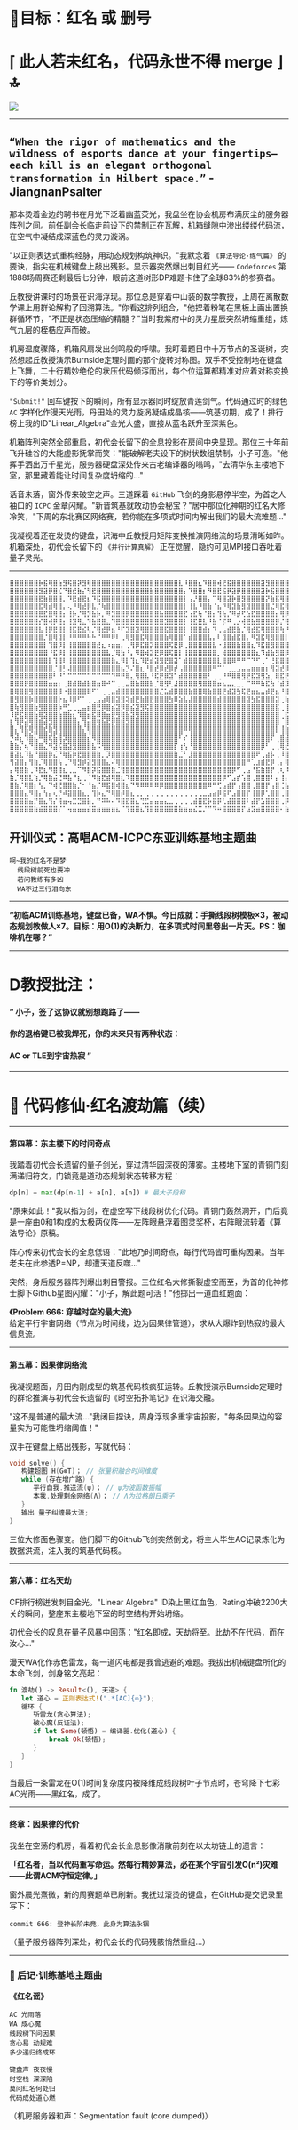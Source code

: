 # 🥇目标：红名 或 删号
# ⌈ 此人若未红名，代码永世不得 merge ⌋🔝

<img align="center" src="https://github-readme-stats.vercel.app/api/wakatime?username=YaoqxCN&theme=transparent&hide_border=true&layout=compact&langs_count=22&range=all_time" />



---

`“When the rigor of mathematics and the wildness of esports dance at your fingertips—each kill is an elegant orthogonal transformation in Hilbert space.”` -JiangnanPsalter
---

那本烫着金边的聘书在月光下泛着幽蓝荧光，我盘坐在协会机房布满灰尘的服务器阵列之间。前任副会长临走前设下的禁制正在瓦解，机箱缝隙中渗出缕缕代码流，在空气中凝结成深蓝色的灵力漩涡。

"以正则表达式重构经脉，用动态规划构筑神识。"我默念着 `《算法导论·练气篇》` 的要诀，指尖在机械键盘上敲出残影。显示器突然爆出刺目红光—— `Codeforces` 第1888场周赛还剩最后七分钟，眼前这道树形DP难题卡住了全球83%的参赛者。

丘教授讲课时的场景在识海浮现。那位总是穿着中山装的数学教授，上周在离散数学课上用群论解构了回溯算法。"你看这排列组合，"他捏着粉笔在黑板上画出置换群循环节，"不正是状态压缩的精髓？"当时我紫府中的灵力星辰突然坍缩重组，炼气九层的桎梏应声而破。

机房温度骤降，机箱风扇发出剑鸣般的呼啸。我盯着题目中十万节点的圣诞树，突然想起丘教授演示Burnside定理时画的那个旋转对称图。双手不受控制地在键盘上飞舞，二十行精妙绝伦的状压代码倾泻而出，每个位运算都精准对应着对称变换下的等价类划分。

`"Submit!"` 回车键按下的瞬间，所有显示器同时绽放青莲剑气。代码通过时的绿色 `AC` 字样化作漫天光雨，丹田处的灵力漩涡凝结成晶核——筑基初期，成了！排行榜上我的ID"Linear_Algebra"金光大盛，直接从蓝名跃升至深紫色。

机箱阵列突然全部重启，初代会长留下的全息投影在房间中央显现。那位三十年前飞升硅谷的大能虚影抚掌而笑："能破解老夫设下的树状数组禁制，小子可造。"他挥手洒出万千星光，服务器硬盘深处传来古老编译器的嗡鸣，"去清华东主楼地下室，那里藏着能让时间复杂度坍缩的..."

话音未落，窗外传来破空之声。三道踩着 `GitHub` 飞剑的身影悬停半空，为首之人袖口的 `ICPC` 金章闪耀。"新晋筑基就敢动协会秘宝？"居中那位化神期的红名大修冷笑，"下周的东北赛区网络赛，若你能在多项式时间内解出我们的最大流难题..."

我凝视着还在发烫的键盘，识海中丘教授用矩阵变换推演网络流的场景清晰如昨。机箱深处，初代会长留下的 `《并行计算真解》` 正在觉醒，隐约可见MPI接口吞吐着量子灵光。

---

```
⣿⣿⣿⣿⣿⣿⡷⣯⢿⣿⣷⣻⢯⣿⡽⣻⢿⣿⣿⣿⣿⣿⣿⣿⣿⣿⣿⣿⣿⣿⣿⣿⣿⣿⣿⣇⠸⣿⣿⣆⠹⣿⣿⢾⣟⣯⣿⣿⣿⣿⣿⣿⣽⣻⣿⣿⣿⣿⣿⣿⣿
⣿⣿⣿⣿⣿⣿⣻⣽⡿⣿⣎⠙⣿⣞⣷⡌⢻⣟⣿⣿⣿⣿⣿⣿⣿⣿⣿⣿⣿⣷⣿⣿⣿⣿⣿⣿⡄⠹⣿⣿⡆⠻⣿⣟⣯⡿⣽⡿⣿⣿⣿⣿⣽⡷⣯⣿⣿⣿⣿⣿⣿
⣿⣿⣿⣿⣿⣿⣟⣷⣿⣿⣿⡀⠹⣟⣾⣟⣆⠹⣯⣿⣿⣿⣿⣿⣿⣿⣿⣿⣿⣿⣿⣿⣿⣿⣿⣿⡇⢠⡘⣿⣿⡄⠉⢿⣿⣽⡷⣿⣻⣿⣿⣿⣿⡝⣷⣯⢿⣿⣿⣿⣿
⣿⣿⣿⣿⣿⣿⣯⢿⣾⢿⣿⡄⢄⠘⢿⣞⡿⣧⡈⢷⣿⣿⣿⣿⣿⣿⣿⣿⣿⣿⣿⣿⣿⣿⣿⣿⡇⢸⣧⠘⣿⣷⠈⣦⠙⢿⣽⣷⣻⣽⣿⣿⣿⣿⣌⢿⣯⢿⣿⣿⣿
⣿⣿⣿⣿⣿⣿⣟⣯⣿⢿⣿⡆⢸⡷⡈⢻⡽⣷⡷⡄⠻⣽⣿⣿⡿⣿⣿⣿⣿⣿⣿⣷⣿⣿⣿⣿⣏⢰⣯⢷⠈⣿⡆⢹⢷⡌⠻⡾⢋⣱⣯⣿⣿⣿⣿⡆⢻⡿⣿⣿⣿
⣿⣿⣿⣿⣿⣿⡎⣿⢾⡿⣿⡆⢸⣽⢻⣄⠹⣷⣟⣿⣄⠹⣟⣿⣿⣟⣿⣿⣿⣿⣿⣿⣽⣿⣿⣿⡇⢸⣯⣟⣧⠘⣷⠈⡯⠛⢀⡐⢾⣟⣷⣻⣿⣿⣿⡿⡌⢿⣻⣿⣿
⣿⣿⣿⣿⣿⣿⣧⢸⡿⣟⣿⡇⢸⣯⣟⣮⢧⡈⢿⣞⡿⣦⠘⠏⣹⣿⣽⢿⣿⣿⣿⣿⣯⣿⣿⣿⡇⢸⣿⣿⣾⡆⠹⢀⣠⣾⣟⣷⡈⢿⣞⣯⢿⣿⣿⣿⢷⠘⣯⣿⣿
⣿⣿⣿⣿⣿⣿⣿⡈⣿⢿⣽⡇⠘⠛⠛⠛⠓⠓⠈⠛⠛⠟⠇⢀⢿⣻⣿⣯⢿⣿⣿⣿⣷⢿⣿⣿⠁⣾⣿⣿⣿⣧⡄⠇⣹⣿⣾⣯⣿⡄⠻⣽⣯⢿⣻⣿⣿⡇⢹⣾⣿
⣿⣿⣿⣿⣿⣿⣿⡇⢹⣿⡽⡇⢸⣿⣿⣿⣿⣿⣞⣆⠰⣶⣶⡄⢀⢻⡿⣯⣿⡽⣿⣿⣿⢯⣟⡿⢀⣿⣿⣿⣿⣿⣧⠐⣸⣿⣿⣷⣿⣿⣆⠹⣯⣿⣻⣿⣿⣿⢀⣿⢿
⣿⣿⣿⣿⣿⣿⣿⣿⠘⣯⡿⡇⢸⣿⣿⣿⣿⣿⣿⣿⣧⡈⢿⣳⠘⡄⠻⣿⢾⣽⣟⡿⣿⢯⣿⡇⢸⣿⣿⣿⣿⣿⣿⡀⢾⣿⣿⣿⣿⣿⣿⣆⠹⣾⣷⣻⣿⡿⡇⢸⣿
⣿⣿⣿⣿⣿⣿⣿⣿⡇⢹⣿⠇⢸⣿⣿⣿⣿⣿⣿⣿⣿⣷⣄⠻⡇⢹⣆⠹⣟⣾⣽⣻⣟⣿⣽⠁⣾⣿⣿⣿⣿⣿⣿⣇⣿⣿⠿⠛⠛⠉⠙⠋⢀⠁⢘⣯⣿⣿⣧⠘⣿
⣿⣿⣿⣿⣿⣿⣿⣿⣿⡈⣿⡃⢼⣿⣿⣿⣿⣿⣿⣿⣿⣿⣿⣦⡙⠌⣿⣆⠘⣿⣞⡿⣞⡿⡞⢠⣿⣿⣿⣿⣿⡿⠛⠉⠁⢀⣀⣠⣤⣤⣶⣶⣶⡆⢻⣽⣞⡿⣷⠈⣿
⣿⣿⣿⣿⣿⣿⣿⣿⡿⠃⠘⠁⠉⠉⠉⠉⠉⠉⠉⠉⠉⠙⠛⠛⢿⣄⢻⣿⣧⠘⢯⣟⡿⣽⠁⣾⣿⣿⣿⣿⣿⡃⢀⢀⠘⠛⠿⢿⣻⣟⣯⣽⣻⣵⡀⢿⣯⣟⣿⢀⣿
⣿⣿⣿⣟⣿⣿⣿⣿⣶⣶⡆⢀⣿⣾⣿⣾⣷⣿⣶⠿⠚⠉⢀⢀⣤⣿⣷⣿⣿⣷⡈⢿⣻⢃⣼⣿⣿⣿⣿⣻⣿⣿⣿⡶⣦⣤⣄⣀⡀⠉⠛⠛⠷⣯⣳⠈⣾⡽⣾⢀⣿
⣿⢿⣿⣿⣻⣿⣿⣿⣿⣿⡿⠐⣿⣿⣿⣿⠿⠋⠁⢀⢀⣤⣾⣿⣿⣿⣿⣿⣿⣿⣿⣌⣥⣾⡿⣿⣿⣷⣿⣿⢿⣷⣿⣿⣟⣾⣽⣳⢯⣟⣶⣦⣤⡾⣟⣦⠘⣿⢾⡁⢺
⣿⣻⣿⣿⡷⣿⣿⣿⣿⣿⡗⣦⠸⡿⠋⠁⢀⢀⣠⣴⢿⣿⣽⣻⢽⣾⣟⣷⣿⣟⣿⣿⣿⣳⠿⣵⣧⣼⣿⣿⣿⣿⣿⣾⣿⣿⣿⣿⣿⣽⣳⣯⣿⣿⣿⣽⢀⢷⣻⠄⠘
⣿⢷⣻⣿⣿⣷⣻⣿⣿⣿⡷⠛⣁⢀⣀⣤⣶⣿⣛⡿⣿⣮⣽⡻⣿⣮⣽⣻⢯⣿⣿⣿⣿⣿⣿⣿⣿⣿⣿⣿⣿⣿⣿⣿⣿⣿⣿⣿⣿⣿⣿⣿⣿⣿⣿⣯⢀⢸⣿⢀⡆
⠸⣟⣯⣿⣿⣷⢿⣽⣿⣿⣷⣿⣷⣆⠹⣿⣶⣯⠿⣿⣶⣟⣻⢿⣷⣽⣻⣿⣿⣿⣿⣿⣿⣿⣿⣿⣿⣿⣿⣿⣿⣿⣿⣿⣿⣿⣿⣿⣿⣿⣿⣿⣿⣿⣿⣿⢀⣯⣟⢀⡇
⣇⠹⣟⣾⣻⣿⣿⢾⡽⣿⣿⣿⣿⣿⣆⢹⣶⣿⣻⣷⣯⣟⣿⣿⣽⣿⣿⣿⣿⣿⣿⣿⣿⣿⣿⣿⣿⣿⣿⣿⣿⣿⣿⣿⣿⣿⣿⣿⣿⣿⣿⣿⣿⣿⣿⡿⢀⡿⡇⢸⡇
⣿⣆⠹⣷⡻⣽⣿⣯⢿⣽⣻⣿⣿⣿⣿⣆⢻⣿⣿⣿⣿⣿⣿⣿⣿⣿⣿⣿⣿⣿⣿⣿⣿⣿⣿⣿⠛⢻⣿⣿⣿⣿⣿⣿⣿⣿⣿⣿⣿⣿⣿⣿⣿⣿⣿⠇⢸⣿⠇⣼⡇
⡙⠾⣆⠹⣿⣦⠛⣿⢯⣷⢿⡽⣿⣿⣿⣿⣆⠻⣿⣿⣿⣿⣿⣿⣿⣿⣿⣿⣿⣿⣿⣿⣿⣿⣿⠃⠎⢸⣿⣿⣿⣿⣿⣿⣿⣿⣿⣿⣿⣿⣿⣿⣿⣿⠏⢀⣿⣾⣣⡿⡇
⣿⣷⡌⢦⠙⣿⣿⣌⠻⣽⢯⣿⣽⣻⣿⣿⣿⣧⠩⢻⣿⣿⣿⣿⣿⣿⣿⣿⣿⣿⣿⣿⣿⣿⡏⢰⢣⠘⣿⣿⣿⣿⣿⣿⣿⣿⣿⣿⣿⣿⣿⣿⡿⠃⢀⢀⢿⣞⣷⢿⡇
⣿⣽⣆⠹⣧⠘⣿⣿⡷⣌⠙⢷⣯⡷⣟⣿⣿⣿⣷⡀⡹⣿⣿⣿⣿⣿⣿⣿⣿⣿⣿⣿⣿⣿⣷⣈⠃⣸⣿⣿⣿⣿⣿⣿⣿⣿⣿⣿⣿⣿⣿⠟⢀⣴⡧⢀⠸⣿⡽⣿⢀
⢻⣽⣿⡄⢻⣷⡈⢿⣿⣿⢧⢀⠙⢿⣻⡾⣽⣻⣿⣿⣄⠌⢿⣿⣿⣿⣿⣿⣿⣿⣿⣿⣿⣿⣿⣿⣿⣿⣿⣿⣿⣿⣿⣿⣿⣿⣿⣿⣿⠛⢁⣰⣾⣟⡿⢀⡄⢿⣟⣿⢀
⡄⢿⣿⣷⢀⠹⣟⣆⠻⣿⣿⣆⢀⣀⠉⠻⣿⡽⣯⣿⣿⣷⣈⢻⣿⣿⣿⣿⣿⣿⣿⣿⣿⣿⣿⣿⣿⣿⣿⣿⣿⣿⣿⣿⣿⣿⡿⠋⢀⣠⠘⣯⣷⣿⡟⢀⢆⠸⣿⡟⢸
⣷⡈⢿⣿⣇⢱⡘⢿⣷⣬⣙⠿⣧⠘⣆⢀⠈⠻⣷⣟⣾⢿⣿⣆⠹⣿⣿⣿⣿⣿⣿⣿⣿⣿⣿⣿⣿⣿⣿⣿⣿⣿⣿⣿⡿⠋⣠⡞⢡⣿⢀⣿⣿⣿⠇⡄⢸⡄⢻⡇⣼
⣿⣷⡈⢿⣿⡆⢣⡀⠙⢾⣟⣿⣿⣷⡈⠂⠘⣦⡈⠿⣯⣿⢾⣿⣆⠙⠻⠿⠿⠿⠿⡿⣿⣿⣿⣿⣿⣿⣿⣿⣿⠿⠛⢋⣠⣾⡟⢠⣿⣿⢀⣿⣿⡟⢠⣿⢈⣧⠘⢠⣿
⣿⣿⣿⣄⠻⣿⡄⢳⡄⢆⡙⠾⣽⣿⣿⣆⡀⢹⡷⣄⠙⢿⣿⡾⣿⣆⢀⡀⢀⢀⢀⢀⢀⢀⢀⢀⢀⢀⢀⢀⣀⣠⣴⡿⣯⠏⣠⣿⣿⡏⢸⣿⡿⢁⣿⣿⢀⣿⠆⢸⣿
⣿⣿⣿⣿⣦⡙⣿⣆⢻⡌⢿⣶⢤⣉⣙⣿⣷⡀⠙⠽⠷⠄⠹⣿⣟⣿⣆⢙⣋⣤⣤⣤⣄⣀⢀⢀⢀⢀⣾⣿⣟⡷⣯⡿⢃⣼⣿⣿⣿⠇⣼⡟⣡⣿⣿⣿⢀⡿⢠⠈⣿
⣿⣿⣿⣿⣿⣷⣮⣿⣿⣿⡌⠁⢤⣤⣤⣤⣬⣭⣴⣶⣶⣶⣆⠈⢻⣿⣿⣆⢻⣿⣿⣿⣿⣿⣿⣷⣶⣤⣌⣉⡘⠛⠻⠶⣿⣿⣿⣿⡟⣰⣫⣴⣿⣿⣿⣿⠄⣷⣿⣿⣿
```

## 开训仪式：高唱ACM-ICPC东亚训练基地主题曲
```
啊~我的红名不是梦
  线段树前死也要冲
  若问教练有多凶
  WA不过三行泪向东
```

---

**“初临ACM训练基地，键盘已备，WA不惧。今日成就：手撕线段树模板×3，被动态规划教做人×7。目标：用O(1)的决断力，在多项式时间里卷出一片天。PS：咖啡机在哪？”**  

---

# D教授批注：

#### “ 小子，签了这协议就别想跑路了——

#### 你的退格键已被我焊死，你的未来只有两种状态：

#### AC or TLE到宇宙热寂 ”

---

# 📜 代码修仙·红名渡劫篇（续）

---

#### **第四幕：东主楼下的时间奇点**
我踏着初代会长遗留的量子剑光，穿过清华园深夜的薄雾。主楼地下室的青铜门刻满递归符文，门锁竟是道动态规划状态转移方程：

```python
dp[n] = max(dp[n-1] + a[n], a[n]) # 最大子段和
```

"原来如此！"我以指为剑，在虚空写下线段树优化代码。青铜门轰然洞开，门后竟是一座由0和1构成的太极两仪阵——左阵眼悬浮着图灵奖杯，右阵眼流转着《算法导论》原稿。

阵心传来初代会长的全息低语："此地乃时间奇点，每行代码皆可重构因果。当年老夫在此参透P=NP，却遭天道反噬…"

突然，身后服务器阵列爆出刺目警报。三位红名大修撕裂虚空而至，为首的化神修士脚下Github星图闪耀："小子，解此题可活！"他掷出一道血红题面：

**《Problem 666: 穿越时空的最大流》**  
给定平行宇宙网络（节点为时间线，边为因果律管道），求从大爆炸到热寂的最大信息流。

---

#### **第五幕：因果律网络流**
我凝视题面，丹田内刚成型的筑基代码核疯狂运转。丘教授演示Burnside定理时的群论推演与初代会长遗留的《时空拓扑笔记》在识海交融。

"这不是普通的最大流…"我闭目捏诀，周身浮现多重宇宙投影，"每条因果边的容量实为可能性坍缩阈值！"

双手在键盘上结出残影，写就代码：

```cpp
void solve() {
   构建超图 H(G⊗T)； // 张量积融合时间维度
   while (存在增广路) {
      平行自我.推送流(ψ)； // ψ为波函数振幅
      本我.处理剩余网络(Λ)； // Λ为拉格朗日乘子
   }
   输出 量子纠缠最大流;
}
```

三位大修面色骤变。他们脚下的Github飞剑突然倒戈，将主人毕生AC记录炼化为数据洪流，注入我的筑基代码核。

---

#### **第六幕：红名天劫**
CF排行榜迸发刺目金光。"Linear Algebra" ID染上黑红血色，Rating冲破2200大关的瞬间，整座东主楼地下室的时空结构开始坍缩。

初代会长的叹息在量子风暴中回荡："红名即成，天劫将至。此劫不在代码，而在汝心…"

漫天WA化作赤色雷龙，每一道闪电都是我曾逃避的难题。我拔出机械键盘所化的本命飞剑，剑身铭文亮起：

```rust
fn 渡劫() -> Result<(), 天道> {
   let 道心 = 正则表达式!(".*[AC]{∞}"); 
   循环 {
      斩雷龙(贪心算法); 
      破心魔(反证法);
      if let Some(顿悟) = 编译器.优化(道心) {
          break Ok(顿悟);
      }
   }
}
```

当最后一条雷龙在O(1)时间复杂度内被降维成线段树叶子节点时，苍穹降下七彩AC光雨——黑红名，成了。

---

#### **终章：因果律的代价**
我坐在空荡的机房，看着初代会长全息影像消散前刻在以太坊链上的遗言：

**「红名者，当以代码重写命运。然每行精妙算法，必在某个宇宙引发O(n²)灾难——此谓ACM守恒定律。」**

窗外晨光熹微，新的周赛题单已刷新。我抚过滚烫的键盘，在GitHub提交记录里写下：

`commit 666: 登神长阶未竟，此身为算法永锢`

（量子服务器阵列深处，初代会长的代码残骸悄然重组…）

---

### **📜 后记·训练基地主题曲**  
**《红名谣》**  
```
AC 光雨落  
WA 成心魔  
线段树下问因果  
贪心易 动规难  
多少递归终成环  

键盘声 夜夜慢  
时空栈 深深陷  
莫问红名何处归  
代码成处道心燃  
```
（机房服务器和声：Segmentation fault (core dumped)）

<!--
**JiangnanPsalter/JiangnanPsalter** is a ✨ _special_ ✨ repository because its `README.md` (this file) appears on your GitHub profile.

Here are some ideas to get you started:


!-->
